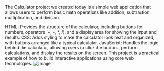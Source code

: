 The Calculator project we created today is a simple web application that allows users to perform basic math operations like addition, subtraction, multiplication, and division.

HTML: Provides the structure of the calculator, including buttons for numbers, operators (+, -, *, /), and a display area for showing the input and results.
CSS: Adds styling to make the calculator look neat and organized, with buttons arranged like a typical calculator.
JavaScript: Handles the logic behind the calculator, allowing users to click the buttons, perform calculations, and display the results on the screen.
This project is a practical example of how to build interactive applications using core web technologies.
![image](https://github.com/user-attachments/assets/780e7417-d29f-4a22-a2b3-b1e5b92dcaca)
